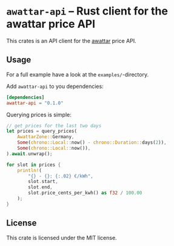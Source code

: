 # `awattar-api` – Rust client for the awattar price API

This crates is an API client for the [awattar](https://www.awattar.de) price API.

## Usage

For a full example have a look at the `examples/`-directory.

Add `awattar-api` to you dependencies:
``` toml
[dependencies]
awattar-api = "0.1.0"
```

Querying prices is simple:
``` rust
// get prices for the last two days
let prices = query_prices(
    AwattarZone::Germany,
    Some(chrono::Local::now() - chrono::Duration::days(2)),
    Some(chrono::Local::now()),
).await.unwrap();

for slot in prices {
    println!(
        "{} - {}: {:.02} €/kWh",
        slot.start,
        slot.end,
        slot.price_cents_per_kwh() as f32 / 100.00
    );
}
```

## License

This crate is licensed under the MIT license.
